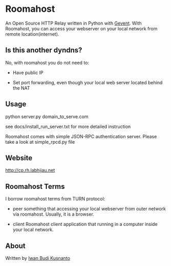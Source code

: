 # Roomahost
An Open Source HTTP Relay written in Python with [Gevent](http://www.gevent.org).
With Roomahost, you can access your webserver on your local network from remote location(internet).


## Is this another dyndns?

No, with roomahost you do not need to:

* Have public IP

* Set port forwarding, even though your local web server located behind the NAT


## Usage
python server.py domain_to_serve.com

see docs/install_run_server.txt for more detailed instruction

Roomahost comes with simple JSON-RPC authentication server.
Please take a look at simple_rpcd.py file

## Website

http://cp.rh.labhijau.net

## Roomahost Terms

I borrow roomahost terms from TURN protocol:

* peer
something that accessing your local webserver from outer network via roomahost.
Usually, it is a browser.

* client
Roomahost client application that running in a computer inside your local network.

## About
Written by [Iwan Budi Kusnanto](http://ibk.labhijau.net)
